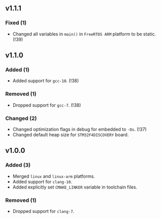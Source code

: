 ## v1.1.1

### Fixed (1)

* Changed all variables in `main()` in `FreeRTOS ARM` platform to be static. (!39)

## v1.1.0

### Added (1)

* Added support for `gcc-10`. (!38)

### Removed (1)

* Dropped support for `gcc-7`. (!38)

### Changed (2)

* Changed optimization flags in debug for embedded to `-Os`. (!37)
* Changed default heap size for `STM32F4DISCOVERY` board.

## v1.0.0

### Added (3)

* Merged `linux` and `linux-arm` platforms.
* Added support for `clang-10`.
* Added explicitly set `CMAKE_LINKER` variable in toolchain files.

### Removed (1)

* Dropped support for `clang-7`.
